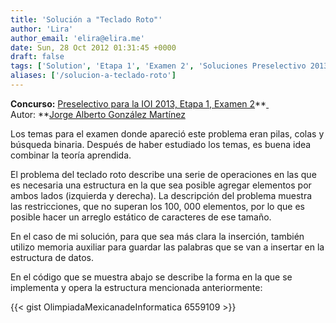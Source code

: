 ```yaml
---
title: 'Solución a "Teclado Roto"'
author: 'Lira'
author_email: 'elira@elira.me'
date: Sun, 28 Oct 2012 01:31:45 +0000
draft: false
tags: ['Solution', 'Etapa 1', 'Examen 2', 'Soluciones Preselectivo 2013']
aliases: ['/solucion-a-teclado-roto']
---
```


**Concurso:** [Preselectivo para la IOI 2013, Etapa 1, Examen 2](https://omegaup.com/arena/IOI2013E1P2)**[ ](https://omegaup.com/arena/IOI2013E1P2) Autor: **[Jorge Alberto González Martínez](#)

Los temas para el examen donde apareció este problema eran pilas, colas y búsqueda binaria. Después de haber estudiado los temas, es buena idea combinar la teoría aprendida.

El problema del teclado roto describe una serie de operaciones en las que es necesaria una estructura en la que sea posible agregar elementos por ambos lados (izquierda y derecha). La descripción del problema muestra las restricciones, que no superan los 100, 000 elementos, por lo que es posible hacer un arreglo estático de caracteres de ese tamaño.

En el caso de mi solución, para que sea más clara la inserción, también utilizo memoria auxiliar para guardar las palabras que se van a insertar en la estructura de datos.

En el código que se muestra abajo se describe la forma en la que se implementa y opera la estructura mencionada anteriormente:

{{< gist OlimpiadaMexicanadeInformatica 6559109 >}}